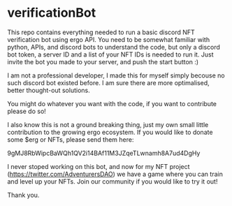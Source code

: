 # verificationBot

This repo contains everything needed to run a basic discord NFT verification bot using ergo API. You need to be somewhat familiar with python, APIs, and discord bots to understand the code, but only a discord bot token, a server ID and a list of your NFT IDs is needed to run it. Just invite the bot you made to your server, and push the start button :)

I am not a professional developer, I made this for myself simply becouse no such discord bot existed before. I am sure there are more optimalised, better thought-out solutions.

You might do whatever you want with the code, if you want to contribute please do so!

I also know this is not a ground breaking thing, just my own small little contribution to the growing ergo ecosystem. If you would like to donate some $erg or NFTs, please send them here:

9gMJ8RbWipcBaWQh1QV2i14BAf11M3JZqeTLwnamh8A7ud4DgHy

I never stoped working on this bot, and now for my NFT project (https://twitter.com/AdventurersDAO) we have a game where you can train and level up your NFTs. Join our community if you would like to try it out!

Thank you.
